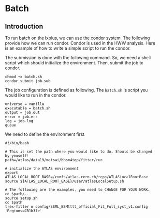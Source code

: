 # Batch

## Introduction

To run batch on the lxplus, we can use the condor system. The following provide how we can run condor. Condor is used in the HWW analysis. Here is an example of how to write a simple script to run the condor. 

The submission is done with the following command. So, we need a shell script which should initialize the environment. Then, submit the job to condor. 

```text
chmod +x batch.sh 
condor_submit job.sub
```

The job configuration is defined as following. The `batch.sh` is script you would like to run in the condor. 

```text
universe = vanilla
executable = batch.sh
output = job.out
error = job.err
log = job.log
queue
```

We need to define the environment first. 

```text
#!/bin/bash

# This is set the path where you would like to do. Should be changed by youself!
path=/atlas/data19/metsai/hbsm4top/fitter/run

# initialize the ATLAS environment
export ATLAS_LOCAL_ROOT_BASE=/cvmfs/atlas.cern.ch/repo/ATLASLocalRootBase
source ${ATLAS_LOCAL_ROOT_BASE}/user/atlasLocalSetup.sh

# The following are the examples, you need to CHANGE FOR YOUR WORK.
cd $path/..
source setup.sh
cd $path
trex-fitter n config/SSML_BSMtttt_official_Fit_Full_syst_v1.config 'Regions=CR1b3le'
```

